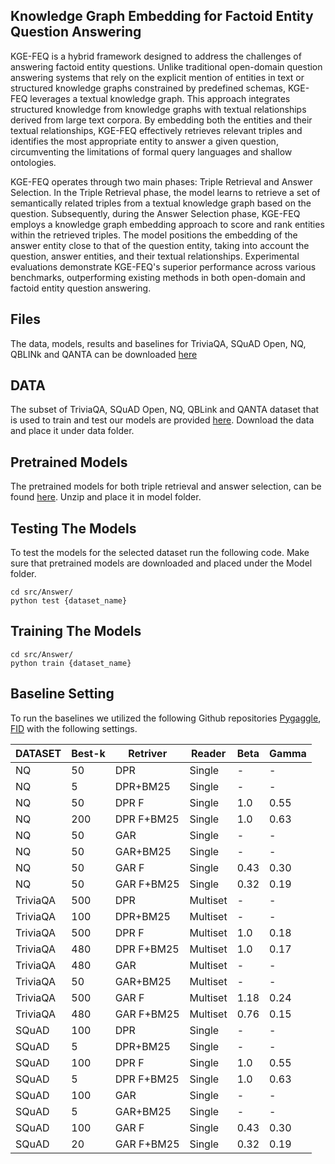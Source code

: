 ## Knowledge Graph Embedding for Factoid Entity Question Answering
KGE-FEQ is a hybrid framework designed to address the challenges of answering factoid entity questions. Unlike traditional open-domain question answering systems that rely on the explicit mention of entities in text or structured knowledge graphs constrained by predefined schemas, KGE-FEQ leverages a textual knowledge graph. This approach integrates structured knowledge from knowledge graphs with textual relationships derived from large text corpora. By embedding both the entities and their textual relationships, KGE-FEQ effectively retrieves relevant triples and identifies the most appropriate entity to answer a given question, circumventing the limitations of formal query languages and shallow ontologies.

KGE-FEQ operates through two main phases: Triple Retrieval and Answer Selection. In the Triple Retrieval phase, the model learns to retrieve a set of semantically related triples from a textual knowledge graph based on the question. Subsequently, during the Answer Selection phase, KGE-FEQ employs a knowledge graph embedding approach to score and rank entities within the retrieved triples. The model positions the embedding of the answer entity close to that of the question entity, taking into account the question, answer entities, and their textual relationships. Experimental evaluations demonstrate KGE-FEQ's superior performance across various benchmarks, outperforming existing methods in both open-domain and factoid entity question answering. 
## Files
The data, models, results and baselines for TriviaQA, SQuAD Open, NQ, QBLINk and QANTA can be downloaded [here](https://drive.google.com/drive/folders/1fQUyknhOIdm2N2O-xj8oSECcPixy9w4F?usp=share_link)

## DATA
The subset of TriviaQA, SQuAD Open, NQ, QBLink and QANTA dataset that is used to train and test our models are provided [here](https://drive.google.com/drive/folders/1fQUyknhOIdm2N2O-xj8oSECcPixy9w4F?usp=share_link). Download the data and place it under data folder.

## Pretrained Models
The pretrained models for both triple retrieval and answer selection, can be found [here](https://drive.google.com/drive/folders/1fQUyknhOIdm2N2O-xj8oSECcPixy9w4F?usp=share_link). Unzip and place it in model folder.

## Testing The Models
To test the models for the selected dataset run the following code. Make sure that pretrained models are downloaded and placed under the Model folder.

```
cd src/Answer/
python test {dataset_name}
```

## Training The Models
```
cd src/Answer/
python train {dataset_name}
```

## Baseline Setting
To run the baselines we utilized the following Github repositories [Pygaggle](https://github.com/castorini/pygaggle/blob/master/docs/experiments-dpr-reader.md), [FID](https://github.com/facebookresearch/FiD) with the following settings.

|DATASET| Best-k|Retriver| Reader | Beta | Gamma |
|--------|--------|--------|--------|--------|--------|
| NQ | 50  | DPR  | Single  | -  | -  |
| NQ | 5  | DPR+BM25  | Single  | -  | -  | 
| NQ | 50  | DPR F  |  Single  | 1.0  | 0.55  |
| NQ | 200  | DPR F+BM25  | Single  | 1.0  | 0.63  |
| NQ | 50  | GAR  | Single  | -  | -  |
| NQ | 50  | GAR+BM25  | Single  | -  | -  |
| NQ | 50  | GAR F  | Single  | 0.43  | 0.30  |
| NQ | 50  | GAR F+BM25  | Single  | 0.32  | 0.19  |
| TriviaQA | 500  | DPR  | Multiset  | -  | -  |
| TriviaQA | 100  | DPR+BM25  | Multiset  | -  | -  | 
| TriviaQA | 500  | DPR F  |  Multiset  | 1.0  | 0.18  |
| TriviaQA | 480  | DPR F+BM25  | Multiset  | 1.0  | 0.17  |
| TriviaQA | 480  | GAR  | Multiset  | -  | -  |
| TriviaQA | 50  | GAR+BM25  | Multiset  | -  | -  |
| TriviaQA | 500  | GAR F  | Multiset  | 1.18  | 0.24  |
| TriviaQA | 480  | GAR F+BM25  | Multiset  | 0.76  | 0.15  |
| SQuAD | 100  | DPR  | Single  | -  | -  |
| SQuAD | 5  | DPR+BM25  | Single  | -  | -  | 
| SQuAD | 100  | DPR F  |  Single  | 1.0  | 0.55  |
| SQuAD | 5  | DPR F+BM25  | Single  | 1.0  | 0.63  |
| SQuAD | 100  | GAR  | Single  | -  | -  |
| SQuAD | 5  | GAR+BM25  | Single  | -  | -  |
| SQuAD | 100  | GAR F  | Single  | 0.43  | 0.30  |
| SQuAD | 20  | GAR F+BM25  | Single  | 0.32  | 0.19  |


